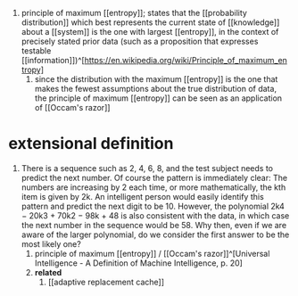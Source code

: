 1. principle of maximum [[entropy]]; states that the [[probability distribution]] which best represents the current state of [[knowledge]] about a [[system]] is the one with largest [[entropy]], in the context of precisely stated prior data (such as a proposition that expresses testable [[information]])^[https://en.wikipedia.org/wiki/Principle_of_maximum_entropy]
	1. since the distribution with the maximum [[entropy]] is the one that makes the fewest assumptions about the true distribution of data, the principle of maximum [[entropy]] can be seen as an application of [[Occam's razor]]

# extensional definition
1. There is a sequence such as 2, 4, 6, 8, and the test subject needs to predict the next number. Of course the pattern is immediately clear: The numbers are increasing by 2 each time, or more mathematically, the kth item is given by 2k. An intelligent person would easily identify this pattern and predict the next digit to be 10. However, the polynomial 2k4 − 20k3 + 70k2 − 98k + 48 is also consistent with the data, in which case the next number in the sequence would be 58. Why then, even if we are aware of the larger polynomial, do we consider the first answer to be the most likely one?
	1. principle of maximum [[entropy]] / [[Occam's razor]]^[Universal Intelligence - A Definition of Machine Intelligence, p. 20]
	2. **related**
		1. [[adaptive replacement cache]]